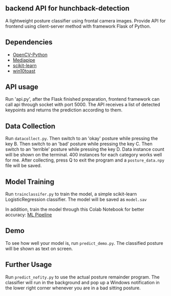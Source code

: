 ## backend API for hunchback-detection
A lightweight posture classifier using frontal camera images. Provide API for frontend using client-server method with framework Flask of Python.

## Dependencies

- [OpenCV-Python](https://pypi.org/project/opencv-python/)
- [Mediapipe](https://pypi.org/project/mediapipe/)
- [scikit-learn](https://pypi.org/project/scikit-learn/)
- [win10toast](https://pypi.org/project/win10toast/)

## API usage
Run 'api.py', after the Flask finished preparation, frontend framework can call api through socket with port 5000.
The API receives a list of detected keypoints and returns the prediction according to them. 



## Data Collection

Run `datacollect.py`.
Then switch to an 'okay' posture while pressing the key B.
Then switch to an 'bad' posture while pressing the key C.
Then switch to an 'terrible' posture while pressing the key D.
Data instance count will be shown on the terminal. 400 instances for each category works well for me.
After collecting, press Q to exit the program and a `posture_data.npy` file will be saved.

## Model Training
Run `trainclassifer.py` to train the model, a simple scikit-learn LogisticRegression classifier.
The model will be saved as `model.sav`

In addition, train the model through this Colab Notebook for better accuracy: [ML Pipeline](https://colab.research.google.com/drive/1cfj-1tFn-wlGG-8TjCaFIcZm4ENtPy1R?usp=sharing)

## Demo

To see how well your model is, run `predict_demo.py`. The classified posture will be shown as text on screen.

## Further Usage

Run `predict_nofity.py` to use the actual posture remainder program. 
The classifier will run in the background and pop up a Windows notification in the lower right corner 
whenever you are in a bad sitting posture.
